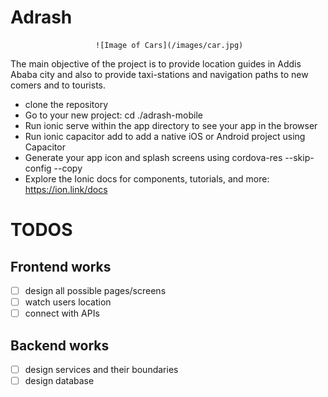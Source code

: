 # Adrash
         
                       ![Image of Cars](/images/car.jpg)

The main objective of the project is to provide location guides in Addis
Ababa city and also to provide taxi-stations and navigation paths to new comers and to tourists.

- clone the repository
- Go to your new project: cd ./adrash-mobile
- Run ionic serve within the app directory to see your app in the browser
- Run ionic capacitor add to add a native iOS or Android project using Capacitor
- Generate your app icon and splash screens using cordova-res --skip-config --copy
- Explore the Ionic docs for components, tutorials, and more: https://ion.link/docs

# TODOS

## Frontend works
- [ ] design all possible pages/screens
- [ ] watch users location
- [ ] connect with APIs

## Backend works
- [ ] design services and their boundaries
- [ ] design database
